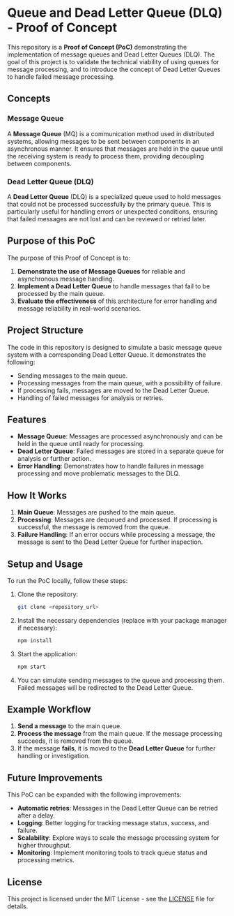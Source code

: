 # Queue and Dead Letter Queue (DLQ) - Proof of Concept

This repository is a **Proof of Concept (PoC)** demonstrating the implementation of message queues and Dead Letter Queues (DLQ). The goal of this project is to validate the technical viability of using queues for message processing, and to introduce the concept of Dead Letter Queues to handle failed message processing.

## Concepts

### Message Queue

A **Message Queue** (MQ) is a communication method used in distributed systems, allowing messages to be sent between components in an asynchronous manner. It ensures that messages are held in the queue until the receiving system is ready to process them, providing decoupling between components.

### Dead Letter Queue (DLQ)

A **Dead Letter Queue** (DLQ) is a specialized queue used to hold messages that could not be processed successfully by the primary queue. This is particularly useful for handling errors or unexpected conditions, ensuring that failed messages are not lost and can be reviewed or retried later.

## Purpose of this PoC

The purpose of this Proof of Concept is to:

1. **Demonstrate the use of Message Queues** for reliable and asynchronous message handling.
2. **Implement a Dead Letter Queue** to handle messages that fail to be processed by the main queue.
3. **Evaluate the effectiveness** of this architecture for error handling and message reliability in real-world scenarios.

## Project Structure

The code in this repository is designed to simulate a basic message queue system with a corresponding Dead Letter Queue. It demonstrates the following:

- Sending messages to the main queue.
- Processing messages from the main queue, with a possibility of failure.
- If processing fails, messages are moved to the Dead Letter Queue.
- Handling of failed messages for analysis or retries.

## Features

- **Message Queue**: Messages are processed asynchronously and can be held in the queue until ready for processing.
- **Dead Letter Queue**: Failed messages are stored in a separate queue for analysis or further action.
- **Error Handling**: Demonstrates how to handle failures in message processing and move problematic messages to the DLQ.

## How It Works

1. **Main Queue**: Messages are pushed to the main queue.
2. **Processing**: Messages are dequeued and processed. If processing is successful, the message is removed from the queue.
3. **Failure Handling**: If an error occurs while processing a message, the message is sent to the Dead Letter Queue for further inspection.

## Setup and Usage

To run the PoC locally, follow these steps:

1. Clone the repository:

   ```bash
   git clone <repository_url>
   ```

2. Install the necessary dependencies (replace with your package manager if necessary):

   ```bash
   npm install
   ```

3. Start the application:

   ```bash
   npm start
   ```

4. You can simulate sending messages to the queue and processing them. Failed messages will be redirected to the Dead Letter Queue.

## Example Workflow

1. **Send a message** to the main queue.
2. **Process the message** from the main queue. If the message processing succeeds, it is removed from the queue.
3. If the message **fails**, it is moved to the **Dead Letter Queue** for further handling or investigation.

## Future Improvements

This PoC can be expanded with the following improvements:

- **Automatic retries**: Messages in the Dead Letter Queue can be retried after a delay.
- **Logging**: Better logging for tracking message status, success, and failure.
- **Scalability**: Explore ways to scale the message processing system for higher throughput.
- **Monitoring**: Implement monitoring tools to track queue status and processing metrics.

## License

This project is licensed under the MIT License - see the [LICENSE](LICENSE) file for details.
